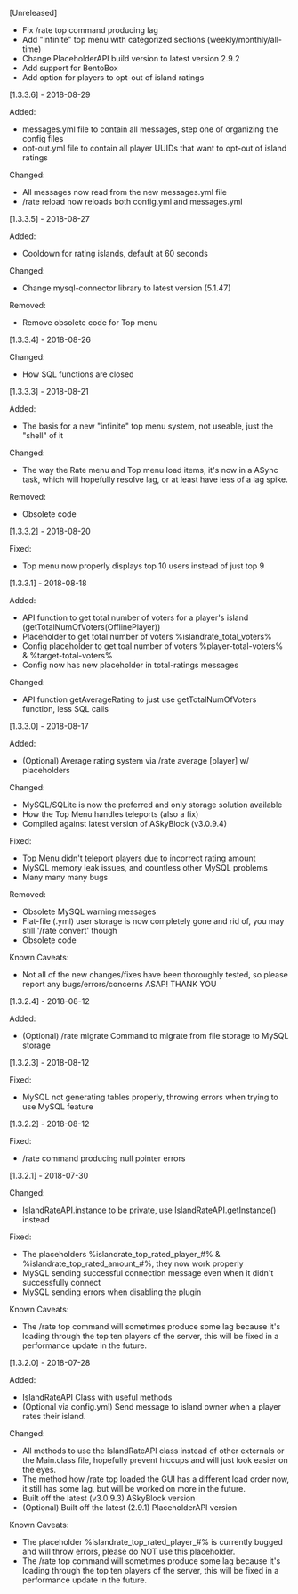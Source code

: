 [Unreleased]
- Fix /rate top command producing lag
- Add "infinite" top menu with categorized sections (weekly/monthly/all-time)
- Change PlaceholderAPI build version to latest version 2.9.2
- Add support for BentoBox
- Add option for players to opt-out of island ratings

[1.3.3.6] - 2018-08-29

Added:
- messages.yml file to contain all messages, step one of organizing the config files
- opt-out.yml file to contain all player UUIDs that want to opt-out of island ratings

Changed:
- All messages now read from the new messages.yml file
- /rate reload now reloads both config.yml and messages.yml

[1.3.3.5] - 2018-08-27

Added:
- Cooldown for rating islands, default at 60 seconds

Changed:
- Change mysql-connector library to latest version (5.1.47)

Removed:
- Remove obsolete code for Top menu

[1.3.3.4] - 2018-08-26

Changed:
- How SQL functions are closed

[1.3.3.3] - 2018-08-21

Added:
- The basis for a new "infinite" top menu system, not useable, just the "shell" of it

Changed:
- The way the Rate menu and Top menu load items, it's now in a ASync task,
  which will hopefully resolve lag, or at least have less of a lag spike.
  
Removed:
- Obsolete code

[1.3.3.2] - 2018-08-20

Fixed:
- Top menu now properly displays top 10 users instead of just top 9

[1.3.3.1] - 2018-08-18

Added:
- API function to get total number of voters for a player's island (getTotalNumOfVoters(OfflinePlayer))
- Placeholder to get total number of voters %islandrate_total_voters%
- Config placeholder to get toal number of voters %player-total-voters% & %target-total-voters%
- Config now has new placeholder in total-ratings messages

Changed:
- API function getAverageRating to just use getTotalNumOfVoters function, less SQL calls

[1.3.3.0] - 2018-08-17

Added:
- (Optional) Average rating system via /rate average [player] w/ placeholders

Changed:
- MySQL/SQLite is now the preferred and only storage solution available
- How the Top Menu handles teleports (also a fix)
- Compiled against latest version of ASkyBlock (v3.0.9.4)

Fixed:
- Top Menu didn't teleport players due to incorrect rating amount
- MySQL memory leak issues, and countless other MySQL problems
- Many many many bugs

Removed:
- Obsolete MySQL warning messages
- Flat-file (.yml) user storage is now completely gone and rid of, 
  you may still '/rate convert' though
- Obsolete code

Known Caveats:
- Not all of the new changes/fixes have been thoroughly tested, 
  so please report any bugs/errors/concerns ASAP! THANK YOU

[1.3.2.4] - 2018-08-12

Added:
- (Optional) /rate migrate Command to migrate from file storage to MySQL storage

[1.3.2.3] - 2018-08-12

Fixed:
- MySQL not generating tables properly, throwing errors when trying to use MySQL feature

[1.3.2.2] - 2018-08-12

Fixed:
- /rate command producing null pointer errors

[1.3.2.1] - 2018-07-30

Changed:
- IslandRateAPI.instance to be private, use IslandRateAPI.getInstance() instead

Fixed:
- The placeholders %islandrate_top_rated_player_#% & %islandrate_top_rated_amount_#%, they now work properly
- MySQL sending successful connection message even when it didn't successfully connect
- MySQL sending errors when disabling the plugin

Known Caveats:
- The /rate top command will sometimes produce some lag because it's loading through the top ten players of the server, this will be fixed in a performance update in the future.

[1.3.2.0] - 2018-07-28

Added:
- IslandRateAPI Class with useful methods
- (Optional via config.yml) Send message to island owner when a player rates their island.

Changed:
- All methods to use the IslandRateAPI class instead of other externals or the Main.class file, hopefully prevent hiccups and will just look easier on the eyes.
- The method how /rate top loaded the GUI has a different load order now, it still has some lag, but will be worked on more in the future.
- Built off the latest (v3.0.9.3) ASkyBlock version
- (Optional) Built off the latest (2.9.1) PlaceholderAPI version

Known Caveats:
- The placeholder %islandrate_top_rated_player_#% is currently bugged and will throw errors, please do NOT use this placeholder.
- The /rate top command will sometimes produce some lag because it's loading through the top ten players of the server, this will be fixed in a performance update in the future.
